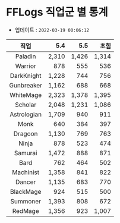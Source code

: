 # FFLogs 직업군 별 통계

- 업데이트 : `2022-03-19 00:06:12`

|직업|5.4|5.5|초힘|
|:-:|-:|-:|-:|
|Paladin|2,310|1,426|1,314|
|Warrior|878|555|536|
|DarkKnight|1,228|744|756|
|Gunbreaker|1,162|688|668|
|WhiteMage|2,323|1,378|1,395|
|Scholar|2,048|1,231|1,086|
|Astrologian|1,709|940|911|
|Monk|640|384|397|
|Dragoon|1,130|769|763|
|Ninja|878|523|474|
|Samurai|1,472|888|871|
|Bard|762|464|502|
|Machinist|1,358|841|822|
|Dancer|1,135|683|770|
|BlackMage|924|515|500|
|Summoner|1,393|808|672|
|RedMage|1,356|923|1,007|
